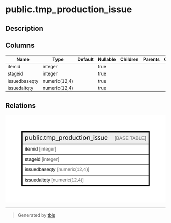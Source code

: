 # public.tmp_production_issue

## Description

## Columns

| Name | Type | Default | Nullable | Children | Parents | Comment |
| ---- | ---- | ------- | -------- | -------- | ------- | ------- |
| itemid | integer |  | true |  |  |  |
| stageid | integer |  | true |  |  |  |
| issuedbaseqty | numeric(12,4) |  | true |  |  |  |
| issuedaltqty | numeric(12,4) |  | true |  |  |  |

## Relations

![er](public.tmp_production_issue.svg)

---

> Generated by [tbls](https://github.com/k1LoW/tbls)
